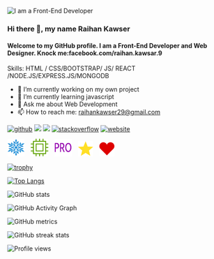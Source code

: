 
![I am a Front-End Developer](https://i.ibb.co/6rcZFMC/Raihan-kawser.png)
### Hi there 👋, my name Raihan Kawser
#### Welcome to my GitHub profile. I am a Front-End Developer and Web Designer. Knock me:facebook.com/raihan.kawsar.9


Skills: HTML / CSS/BOOTSTRAP/ JS/ REACT /NODE.JS/EXPRESS.JS/MONGODB

- 🔭 I’m currently working on  my own project 
- 🌱 I’m currently learning javascript 
- 💬 Ask me about Web Development 
- 📫 How to reach me: raihankawser29@gmail.com 

[<img src='https://cdn.jsdelivr.net/npm/simple-icons@3.0.1/icons/github.svg' alt='github' height='40'>](https://github.com/rkawser)  [<img src='https://png.pngtree.com/png-clipart/20191030/ourmid/pngtree-linkedin-logo-in-gradient-style-png-free-download-png-image_1894954.jpg ' height='80'>](https://www.linkedin.com/in/raihan-kawser/)  [<img src='https://i.ibb.co/dmnMhn3/51615208019svqsspmeg7.png' height='75'>](https://www.facebook.com/raihan.kawsar.9)  [<img src='https://i.ibb.co/cN7bsZ5/images-removebg-preview.png' alt='stackoverflow' height='75'>](https://stackoverflow.com/users/raihan-kawser)  [<img src='https://i.ibb.co/fCRXTVv/images-removebg-preview-1.png' alt='website' height='75'>](https://angry-mclean-9918f0.netlify.app/)   

<a href='https://archiveprogram.github.com/'><img src='https://raw.githubusercontent.com/acervenky/animated-github-badges/master/assets/acbadge.gif' width='40' height='40'></a> <a href='https://docs.github.com/en/developers'><img src='https://raw.githubusercontent.com/acervenky/animated-github-badges/master/assets/devbadge.gif' width='40' height='40'></a> <a href='https://github.com/pricing'><img src='https://raw.githubusercontent.com/acervenky/animated-github-badges/master/assets/pro.gif' width='40' height='40'></a> <a href='https://stars.github.com/'><img src='https://raw.githubusercontent.com/acervenky/animated-github-badges/master/assets/starbadge.gif' width='35' height='35'></a> <a href='https://docs.github.com/en/github/supporting-the-open-source-community-with-github-sponsors'><img src='https://raw.githubusercontent.com/acervenky/animated-github-badges/master/assets/sponsorbadge.gif' width='35' height='35'></a> 

[![trophy](https://github-profile-trophy.vercel.app/?username=rkawser)](https://github.com/ryo-ma/github-profile-trophy)

[![Top Langs](https://github-readme-stats.vercel.app/api/top-langs/?username=rkawser)](https://github.com/anuraghazra/github-readme-stats)

![GitHub stats](https://github-readme-stats.vercel.app/api?username=rkawser&show_icons=true)  

![GitHub Activity Graph](https://activity-graph.herokuapp.com/graph?username=rkawser)  

![GitHub metrics](https://metrics.lecoq.io/rkawser)  

![GitHub streak stats](https://github-readme-streak-stats.herokuapp.com/?user=rkawser)  

![Profile views](https://gpvc.arturio.dev/rkawser)  
